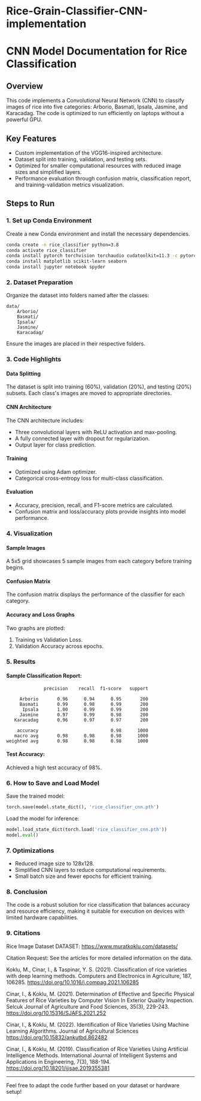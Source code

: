 # Rice-Grain-Classifier-CNN-implementation

# CNN Model Documentation for Rice Classification

## Overview
This code implements a Convolutional Neural Network (CNN) to classify images of rice into five categories: Arborio, Basmati, Ipsala, Jasmine, and Karacadag. The code is optimized to run efficiently on laptops without a powerful GPU.

## Key Features
- Custom implementation of the VGG16-inspired architecture.
- Dataset split into training, validation, and testing sets.
- Optimized for smaller computational resources with reduced image sizes and simplified layers.
- Performance evaluation through confusion matrix, classification report, and training-validation metrics visualization.

## Steps to Run

### 1. Set up Conda Environment
Create a new Conda environment and install the necessary dependencies.

```bash
conda create -n rice_classifier python=3.8
conda activate rice_classifier
conda install pytorch torchvision torchaudio cudatoolkit=11.3 -c pytorch
conda install matplotlib scikit-learn seaborn
conda install jupyter notebook spyder
```

### 2. Dataset Preparation
Organize the dataset into folders named after the classes:
```
data/
    Arborio/
    Basmati/
    Ipsala/
    Jasmine/
    Karacadag/
```
Ensure the images are placed in their respective folders.

### 3. Code Highlights

#### Data Splitting
The dataset is split into training (60%), validation (20%), and testing (20%) subsets. Each class's images are moved to appropriate directories.

#### CNN Architecture
The CNN architecture includes:
- Three convolutional layers with ReLU activation and max-pooling.
- A fully connected layer with dropout for regularization.
- Output layer for class prediction.

#### Training
- Optimized using Adam optimizer.
- Categorical cross-entropy loss for multi-class classification.

#### Evaluation
- Accuracy, precision, recall, and F1-score metrics are calculated.
- Confusion matrix and loss/accuracy plots provide insights into model performance.

### 4. Visualization
#### Sample Images
A 5x5 grid showcases 5 sample images from each category before training begins.

#### Confusion Matrix
The confusion matrix displays the performance of the classifier for each category.

#### Accuracy and Loss Graphs
Two graphs are plotted:
1. Training vs Validation Loss.
2. Validation Accuracy across epochs.

### 5. Results
#### Sample Classification Report:
```
              precision    recall  f1-score   support

     Arborio       0.96      0.94      0.95       200
     Basmati       0.99      0.98      0.99       200
      Ipsala       1.00      0.99      0.99       200
     Jasmine       0.97      0.99      0.98       200
   Karacadag       0.96      0.97      0.97       200

    accuracy                           0.98      1000
   macro avg       0.98      0.98      0.98      1000
weighted avg       0.98      0.98      0.98      1000
```

#### Test Accuracy:
Achieved a high test accuracy of 98%.

### 6. How to Save and Load Model
Save the trained model:
```python
torch.save(model.state_dict(), 'rice_classifier_cnn.pth')
```
Load the model for inference:
```python
model.load_state_dict(torch.load('rice_classifier_cnn.pth'))
model.eval()
```

### 7. Optimizations
- Reduced image size to 128x128.
- Simplified CNN layers to reduce computational requirements.
- Small batch size and fewer epochs for efficient training.

### 8. Conclusion
The code is a robust solution for rice classification that balances accuracy and resource efficiency, making it suitable for execution on devices with limited hardware capabilities.

### 9. Citations

Rice Image Dataset
DATASET: https://www.muratkoklu.com/datasets/

Citation Request: See the articles for more detailed information on the data.

Koklu, M., Cinar, I., & Taspinar, Y. S. (2021). Classification of rice varieties with deep learning methods. Computers and Electronics in Agriculture, 187, 106285. https://doi.org/10.1016/j.compag.2021.106285

Cinar, I., & Koklu, M. (2021). Determination of Effective and Specific Physical Features of Rice Varieties by Computer Vision In Exterior Quality Inspection. Selcuk Journal of Agriculture and Food Sciences, 35(3), 229-243. https://doi.org/10.15316/SJAFS.2021.252

Cinar, I., & Koklu, M. (2022). Identification of Rice Varieties Using Machine Learning Algorithms. Journal of Agricultural Sciences https://doi.org/10.15832/ankutbd.862482

Cinar, I., & Koklu, M. (2019). Classification of Rice Varieties Using Artificial Intelligence Methods. International Journal of Intelligent Systems and Applications in Engineering, 7(3), 188-194. https://doi.org/10.18201/ijisae.2019355381

---
Feel free to adapt the code further based on your dataset or hardware setup!




